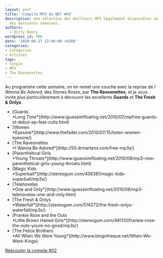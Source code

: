 ```yaml
---
layout: post
title: 'Compile MP3 du NET #03'
description: Une sélection des meilleurs MP3 légalement disponibles au téléchargement
  des dernières semaines.
authors:
  - Dirty Henry
wordpress_id: 706
date: '2010-09-27 12:00:00 +0200'
categories:
- Catégories
- Artistes
tags:
- Single
- MP3
- The Raveonettes
---
```

Au programme cette semaine, on en remet une couche avec la reprise de *I Wanna Be Adored*, des Stones Roses, par __The Raveonettes__, et je vous invite plus particulièrement à découvrir les excellents __Guards__ et __The Fresh & Onlys__.

<ul class="polaroids">

<li><div class="polaroid">
[<img390>Guards<br />*Long Time*](http://www.iguessimfloating.net/2010/07/mpfree-guards-st-debut-ep-feat-cults.html)
</div></li>

<li><div class="polaroid">
[<img391>Women<br />*Eyesore*](http://www.thefader.com/2010/07/15/listen-women-eyesore/)
</div></li>

<li><div class="polaroid">
[<img392>The Raveonettes<br />*I Wanna Be Adored*](http://50.drmartens.com/free-mp3s/)
</div></li>

<li><div class="polaroid">
[<img393>Parenthetical Girls<br />*Young Throats*](http://www.iguessimfloating.net/2010/08/mp3-new-parenthetical-girls-young-throats.html)
</div></li>

<li><div class="polaroid">
[<img395>Magic Kids<br />*Superball*](http://stereogum.com/458381/magic-kids-superball/mp3s/)
</div></li>

<li><div class="polaroid">
[<img396>Telenovelas<br />*One and Only*](http://www.iguessimfloating.net/2010/08/mp3-telenovelas-one-and-only.html)
</div></li>

<li><div class="polaroid">
[<img397>The Fresh & Onlys<br />*Waterfall*](http://stereogum.com/514272/the-fresh-onlys-waterfall/mp3s/)
</div></li>

<li><div class="polaroid">
[<img398>Frankie Rose and the Outs<br />*Little Brown Haired Girls*](http://stereogum.com/491131/frankie-rose-the-outs-youre-no-good/mp3s/)
</div></li>

<li><div class="polaroid">
[<img394>The Felice Brothers<br />*All When We Were Young*](http://www.blogotheque.net/When-We-Were-Kings)
</div></li>

</ul>

[Réécouter la compile #02](702)
